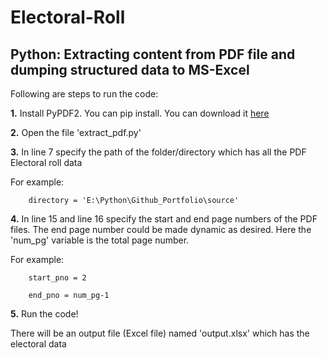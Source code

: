 # Electoral-Roll

Python: Extracting content from PDF file and dumping structured data to MS-Excel
---
Following are steps to run the code:

**1.** Install PyPDF2. You can pip install. You can download it [here](https://pypi.python.org/pypi/PyPDF2/)

**2.** Open the file 'extract_pdf.py'

**3.** In line 7 specify the path of the folder/directory which has all the PDF Electoral roll data

For example:

        directory = 'E:\Python\Github_Portfolio\source'

**4.** In line 15 and line 16 specify the start and end page numbers of the PDF files. The end page number could be made dynamic as desired. Here the 'num_pg' variable is the total page number.

For example:
        
        start_pno = 2
              
        end_pno = num_pg-1

**5.** Run the code!


There will be an output file (Excel file) named 'output.xlsx' which has the electoral data
